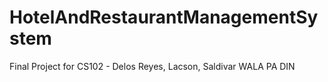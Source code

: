 # HotelAndRestaurantManagementSystem
Final Project for CS102 - Delos Reyes, Lacson, Saldivar
WALA PA DIN 
